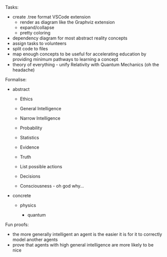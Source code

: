 Tasks:

* create .tree format VSCode extension
    * render as diagram like the Graphviz extension
    * expand/collapse
    * pretty coloring
* dependency diagram for most abstract reality concepts
* assign tasks to volunteers
* split code to files
* map enough concepts to be useful for accelerating education by providing minimum pathways to learning a concept
* theory of everything - unify Relativity with Quantum Mechanics (oh the headache)

Formalise:

* abstract

    * Ethics
    * General Intelligence
    * Narrow Intelligence

    * Probability
    * Statistics
    * Evidence
    * Truth
    * List possible actions
    * Decisions
    * Consciousness - oh god why...

* concrete

    * physics

        * quantum

Fun proofs:

* the more generally intelligent an agent is the easier it is for it to correctly model another agents
* prove that agents with high general intelligence are more likely to be nice
